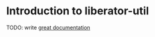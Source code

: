 # Introduction to liberator-util

TODO: write [great documentation](http://jacobian.org/writing/what-to-write/)
